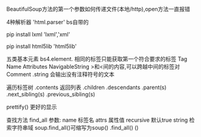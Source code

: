 BeautifulSoup方法的第一个参数如何传递文件(本地/http),open方法一直报错

4种解析器
	'html.parser'		bs自带的

pip install lxml
	'lxml','xml'
	
pip install html5lib
	'html5lib'
	
五类基本元素  bs4.element.
	相同的标签只能获取第一个符合要求的标签
	Tag
	Name
	Attributes 
	NavigableString >和<间的内容,可以跨越中间的标签对
	Comment	.string 会输出没有注释符号的文本
	
遍历标签树
	.contents  返回列表
	.children
	.descendants
	.parent(s)
	.next_sibling(s)
	.previous_sibling(s)
	
prettify()			更好的显示

 查找方法    find_all
 参数:
 	name	标签名
	attrs	属性值
	recursive	默认true
	string	检索字符串域
soup.find_all()可缩写为soup()
<tag>.find_all()           <tag>()
	
